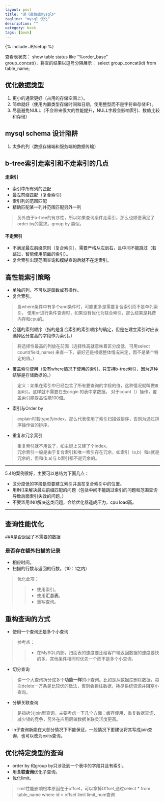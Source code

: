 ```yaml
--- 
layout: post 
title: "读《高性能mysql》" 
tagline: "mysql 优化" 
description: "" 
category: book 
tags: [book] 
--- 
```

{% include JB/setup %}

查看表状态：
show table status like “%order_base”    
group_concat()，将查的结果以逗号分隔展示：
select group_concat(id) from table_name;
 

## 优化数据类型
1. 更小的通常更好（占用的存储空间上）。
2. 简单就好（使用内置类型存储时间和日期，使用整型而不是字符串存储IP）。
3. 尽量避免NULL（不会带来很大的性能提升，NULL字段会影响索引、数值比较和存储）

## mysql schema 设计陷阱
1. 太多的列（数据存储端和服务端的数据传输）

## b-tree索引走索引和不走索引的几点

#### 走索引

* 索引中所有列的匹配
* 最左前缀匹配（复合索引）
* 索引列的范围匹配
* 精确匹配某一列并范围匹配另外一列

> 另外由于b-tree的有序性，所以如果查询条件走索引，那么也顺便满足了order by的需求。group by 类似。 

#### 不走索引

* 不满足最左前缀原则（复合索引），需要严格从左到右，且中间不能跳过（若跳过，智能使用前面的索引）。
* 复合索引出现范围查询和模糊查询后就不在走索引。

## 高性能索引策略
* 单独的列，不可以是函数或有操作。
* 复合索引。    

> 当where条件中有多个and条件时，可能更多是需要复合索引而不是单列索引。
> 使用or进行条件查询时，如果没有优化为联合索引，那么结果是耗费内存和cpu的。

* 合适的索列顺序（指的是复合索引的索引顺序的确定，但是在建立索引时应该选择区分度高的字段作为索引。）    
> 将选择性最高的列放在前面（选择性高就意味着区分度低，可用select count(field_name) 来查一下，最好还是根据整体情况来定，而不是某个特定的值。）

* 覆盖索引使用（没有where情况下使用的索引，只支持b-tree索引，因为这种结够是存储数据的。）    
> 定义：如果在索引中已经包含了所有要查询的字段的值，这种情况就叫做`覆盖索引`。这样就不需要在去origin 的表中拿数据。
> 对于count（）操作，覆盖索引能提高性能100倍。

* 索引与Order by     
> explain时若type为index，那么代表使用了索引扫描做排序，否则为通过排序操作做的排序。

* 重复和冗余索引    
> 重复索引就不用说了，如主键上又建了个index。    
> 冗余索引一般是由于复合索引和唯一索引存在冗余，如索引（a,b）和a就是冗余的，但和(b,a)与 b索引都不是冗余的。

***
5.4的案例很好，主要可以总结为下面几点：

* 区分度低的字段是否要建立索引并且在复合索引中的位置。
* 用IN()来解决最左前缀匹配的问题（包括中间不能跳过索引的问题和范围查询导致后面索引失效的问题。）
* 不要滥用IN()解决这类问题，会给优化器造成压力，cpu load高。

***

## 查询性能优化
###是否返回了不需要的数据
### 是否存在额外扫描的记录

* 相应时间。
* 扫描的行数与返回的行数。（10：1之内）    
> 优化此项：    
> > * 使用索引。
> > * 使用**汇总表**。
> > * 重写查询。

## 重构查询的方式
* 使用一个查询还是多个小查询    
> 参考点：
> > * 在MySQL内部，扫面表的速度要比给客户端返回数据的速度要快的多。其他条件相同时优先一个而不是多个小查询。

* 切分查询    
> 讲一个大查询拆分成多个**功能一样**的小查询。比如是从数据库删除数据，每次delete一万条是比较优的做法，否则会锁住数据，耗尽系统资源并阻塞小查询。

* 分解关联查询    
> 是指拆分join型查询，主要考虑一下几个方面：缓存使用、重复数据查询、减少锁的竞争，另外在应用层做数据关联灵活度更高。

* in子查询新能在大部分情况下不能保证，一般情况下更建议将其写成join查询，也可以改为exits查询。

## 优化特定类型的查询
* order by 和group by只涉及到一个表中的字段并且有索引。
* 用**关联查询**优化子查询。
* 优化limit。    
> limit性能影响根本原因在于offset，可以拿掉Offset,通过select * from table_name where id > offset limit limit_num查询
